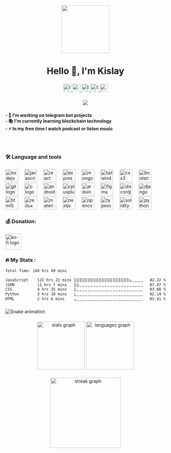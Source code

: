 <div align="center">
  <img height="150" src="https://media0.giphy.com/media/v1.Y2lkPTc5MGI3NjExOTd5dDRuYnM3MTNlMTh0a3pneWZ1YmVzYWw0NTNxa3Vqc3ZhMWh5aCZlcD12MV9pbnRlcm5hbF9naWZfYnlfaWQmY3Q9Zw/RbDKaczqWovIugyJmW/giphy.gif"  />
</div>

###

<h1 align="center">Hello 👋, I'm Kislay</h1>

###

<div align="center">
  <a href="https://www.linkedin.com/in/imkislay/" target="_blank">
    <img src="https://img.shields.io/static/v1?message=LinkedIn&logo=linkedin&label=&color=0077B5&logoColor=white&labelColor=&style=for-the-badge" height="25" alt="linkedin logo"  />
  </a>
  <a href="https://www.youtube.com/crevil" target="_blank">
    <img src="https://img.shields.io/static/v1?message=Youtube&logo=youtube&label=&color=FF0000&logoColor=white&labelColor=&style=for-the-badge" height="25" alt="youtube logo"  />
  </a>
  <a href="https://twitter.com/itskislay" target="_blank">
    <img src="https://img.shields.io/static/v1?message=Twitter&logo=twitter&label=&color=1DA1F2&logoColor=white&labelColor=&style=for-the-badge" height="25" alt="twitter logo"  />
  </a>
  <a href="https://t.me/Codied" target="_blank">
    <img src="https://img.shields.io/static/v1?message=Telegram&logo=telegram&label=&color=2CA5E0&logoColor=white&labelColor=&style=for-the-badge" height="25" alt="telegram logo"  />
  </a>
  <a href="https://ko-fi.com/kislay#paypalModal" target="_blank">
    <img src="https://img.shields.io/static/v1?message=Ko-fi&logo=ko-fi&label=&color=F16061&logoColor=white&labelColor=&style=for-the-badge" height="25" alt="ko-fi logo"  />
  </a>
</div>

###

<div align="center">
  <img src="https://visitor-badge.laobi.icu/badge?page_id=crevils.crevils&left_text=Profile%20views"  />
</div>

###

<h4 align="left">- 🔭 I’m working on telegram bot projects<br>- 📚 I'm currently learning blockchain technology<br>- ⚡ In my free time I watch podcast or listen music</h4>

###

<br clear="both">

<h3 align="left">🛠 Language and tools</h3>

###

<div align="left">
  <img src="https://cdn.jsdelivr.net/gh/devicons/devicon/icons/nodejs/nodejs-original.svg" height="40" alt="nodejs logo"  />
  <img width="12" />
  <img src="https://cdn.jsdelivr.net/gh/devicons/devicon/icons/javascript/javascript-original.svg" height="40" alt="javascript logo"  />
  <img width="12" />
  <img src="https://cdn.jsdelivr.net/gh/devicons/devicon/icons/react/react-original.svg" height="40" alt="react logo"  />
  <img width="12" />
  <img src="https://cdn.jsdelivr.net/gh/devicons/devicon/icons/express/express-original.svg" height="40" alt="express logo"  />
  <img width="12" />
  <img src="https://cdn.jsdelivr.net/gh/devicons/devicon/icons/mongodb/mongodb-original.svg" height="40" alt="mongodb logo"  />
  <img width="12" />
  <img src="https://cdn.jsdelivr.net/gh/devicons/devicon/icons/tailwindcss/tailwindcss-original-wordmark.svg" height="40" alt="tailwindcss logo"  />
  <img width="12" />
  <img src="https://cdn.jsdelivr.net/gh/devicons/devicon/icons/css3/css3-original.svg" height="40" alt="css3 logo"  />
  <img width="12" />
  <img src="https://cdn.jsdelivr.net/gh/devicons/devicon/icons/bootstrap/bootstrap-original.svg" height="40" alt="bootstrap logo"  />
  <img width="12" />
  <img src="https://cdn.jsdelivr.net/gh/devicons/devicon/icons/git/git-original.svg" height="40" alt="git logo"  />
  <img width="12" />
  <img src="https://cdn.jsdelivr.net/gh/devicons/devicon/icons/c/c-original.svg" height="40" alt="c logo"  />
  <img width="12" />
  <img src="https://cdn.jsdelivr.net/gh/devicons/devicon/icons/android/android-original.svg" height="40" alt="android logo"  />
  <img width="12" />
  <img src="https://cdn.jsdelivr.net/gh/devicons/devicon/icons/cplusplus/cplusplus-original.svg" height="40" alt="cplusplus logo"  />
  <img width="12" />
  <img src="https://cdn.jsdelivr.net/gh/devicons/devicon/icons/arduino/arduino-original.svg" height="40" alt="arduino logo"  />
  <img width="12" />
  <img src="https://cdn.jsdelivr.net/gh/devicons/devicon/icons/figma/figma-original.svg" height="40" alt="figma logo"  />
  <img width="12" />
  <img src="https://cdn.jsdelivr.net/gh/devicons/devicon/icons/discordjs/discordjs-original.svg" height="40" alt="discordjs logo"  />
  <img width="12" />
  <img src="https://cdn.jsdelivr.net/gh/devicons/devicon/icons/django/django-plain.svg" height="40" alt="django logo"  />
  <img width="12" />
  <img src="https://cdn.jsdelivr.net/gh/devicons/devicon/icons/html5/html5-original.svg" height="40" alt="html5 logo"  />
  <img width="12" />
  <img src="https://cdn.jsdelivr.net/gh/devicons/devicon/icons/redux/redux-original.svg" height="40" alt="redux logo"  />
  <img width="12" />
  <img src="https://cdn.jsdelivr.net/gh/devicons/devicon/icons/materialui/materialui-original.svg" height="40" alt="materialui logo"  />
  <img width="12" />
  <img src="https://cdn.jsdelivr.net/gh/devicons/devicon/icons/nextjs/nextjs-original.svg" height="40" alt="nextjs logo"  />
  <img width="12" />
  <img src="https://cdn.jsdelivr.net/gh/devicons/devicon/icons/opencv/opencv-original.svg" height="40" alt="opencv logo"  />
  <img width="12" />
  <img src="https://cdn.jsdelivr.net/gh/devicons/devicon/icons/typescript/typescript-original.svg" height="40" alt="typescript logo"  />
  <img width="12" />
  <img src="https://cdn.jsdelivr.net/gh/devicons/devicon/icons/solidity/solidity-original.svg" height="40" alt="solidity logo"  />
  <img width="12" />
  <img src="https://cdn.jsdelivr.net/gh/devicons/devicon/icons/python/python-original.svg" height="40" alt="python logo"  />
</div>

###

<h3 align="left">💰 Donation:</h3>

###

<div align="left">
  <a href="https://ko-fi.com/kislay" target="_blank">
    <img src="https://img.shields.io/static/v1?message=Ko-fi&logo=ko-fi&label=&color=F16061&logoColor=white&labelColor=&style=flat" height="50" alt="ko-fi logo"  />
  </a>
</div>

###

<h3 align="left">🔥   My Stats :</h3>

<!--START_SECTION:waka-->

```txt
Total Time: 148 hrs 49 mins

JavaScript    122 hrs 22 mins ⣿⣿⣿⣿⣿⣿⣿⣿⣿⣿⣿⣿⣿⣿⣿⣿⣿⣿⣿⣿⣦⣀⣀⣀⣀   82.22 %
JSON          11 hrs 7 mins   ⣿⣷⣀⣀⣀⣀⣀⣀⣀⣀⣀⣀⣀⣀⣀⣀⣀⣀⣀⣀⣀⣀⣀⣀⣀   07.47 %
CSS           4 hrs 35 mins   ⣷⣀⣀⣀⣀⣀⣀⣀⣀⣀⣀⣀⣀⣀⣀⣀⣀⣀⣀⣀⣀⣀⣀⣀⣀   03.08 %
Python        3 hrs 10 mins   ⣦⣀⣀⣀⣀⣀⣀⣀⣀⣀⣀⣀⣀⣀⣀⣀⣀⣀⣀⣀⣀⣀⣀⣀⣀   02.14 %
HTML          2 hrs 6 mins    ⣤⣀⣀⣀⣀⣀⣀⣀⣀⣀⣀⣀⣀⣀⣀⣀⣀⣀⣀⣀⣀⣀⣀⣀⣀   01.41 %
```

<!--END_SECTION:waka-->

###

<img src="https://raw.githubusercontent.com/crevils/crevils/output/snake.svg" alt="Snake animation" />

###


###

<div align="center">
  <img src="https://github-readme-stats.vercel.app/api?username=crevils&hide_title=false&hide_rank=false&show_icons=true&include_all_commits=true&count_private=true&disable_animations=false&theme=dracula&locale=en&hide_border=false&order=1" height="150" alt="stats graph"  />
  <img src="https://github-readme-stats.vercel.app/api/top-langs?username=crevils&locale=en&hide_title=false&layout=compact&card_width=320&langs_count=5&theme=dracula&hide_border=false&order=2" height="150" alt="languages graph"  />
</div>

###

<div align="center">
  <img src="https://streak-stats.demolab.com?user=crevils&locale=en&mode=daily&theme=dark&hide_border=false&border_radius=5&order=3" height="220" alt="streak graph"  />
</div>

###
